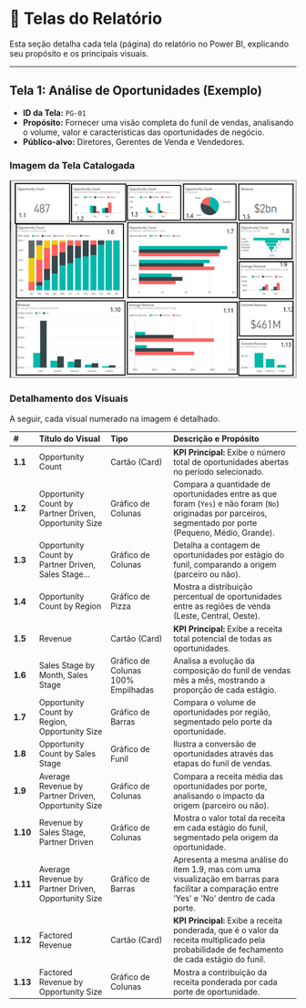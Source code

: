 # 📄 Telas do Relatório

Esta seção detalha cada tela (página) do relatório no Power BI, explicando seu propósito e os principais visuais.

---
## Tela 1: Análise de Oportunidades (Exemplo)

-   **ID da Tela:** `PG-01`
-   **Propósito:** Fornecer uma visão completa do funil de vendas, analisando o volume, valor e características das oportunidades de negócio.
-   **Público-alvo:** Diretores, Gerentes de Venda e Vendedores.

### Imagem da Tela Catalogada

![Visão Geral de Oportunidades](./dashboard_catalogado.png)

### Detalhamento dos Visuais

A seguir, cada visual numerado na imagem é detalhado.

| # | Título do Visual | Tipo | Descrição e Propósito |
| :--- | :--- | :--- | :--- |
| **1.1** | Opportunity Count | Cartão (Card) | **KPI Principal:** Exibe o número total de oportunidades abertas no período selecionado. |
| **1.2** | Opportunity Count by Partner Driven, Opportunity Size | Gráfico de Colunas | Compara a quantidade de oportunidades entre as que foram (`Yes`) e não foram (`No`) originadas por parceiros, segmentado por porte (Pequeno, Médio, Grande). |
| **1.3** | Opportunity Count by Partner Driven, Sales Stage...| Gráfico de Colunas | Detalha a contagem de oportunidades por estágio do funil, comparando a origem (parceiro ou não). |
| **1.4** | Opportunity Count by Region | Gráfico de Pizza | Mostra a distribuição percentual de oportunidades entre as regiões de venda (Leste, Central, Oeste). |
| **1.5** | Revenue | Cartão (Card) | **KPI Principal:** Exibe a receita total potencial de todas as oportunidades. |
| **1.6** | Sales Stage by Month, Sales Stage | Gráfico de Colunas 100% Empilhadas | Analisa a evolução da composição do funil de vendas mês a mês, mostrando a proporção de cada estágio. |
| **1.7** | Opportunity Count by Region, Opportunity Size | Gráfico de Barras | Compara o volume de oportunidades por região, segmentado pelo porte da oportunidade. |
| **1.8** | Opportunity Count by Sales Stage | Gráfico de Funil | Ilustra a conversão de oportunidades através das etapas do funil de vendas. |
| **1.9** | Average Revenue by Partner Driven, Opportunity Size | Gráfico de Colunas | Compara a receita média das oportunidades por porte, analisando o impacto da origem (parceiro ou não). |
| **1.10** | Revenue by Sales Stage, Partner Driven | Gráfico de Colunas | Mostra o valor total da receita em cada estágio do funil, segmentado pela origem da oportunidade. |
| **1.11** | Average Revenue by Partner Driven, Opportunity Size | Gráfico de Barras | Apresenta a mesma análise do item 1.9, mas com uma visualização em barras para facilitar a comparação entre 'Yes' e 'No' dentro de cada porte. |
| **1.12** | Factored Revenue | Cartão (Card) | **KPI Principal:** Exibe a receita ponderada, que é o valor da receita multiplicado pela probabilidade de fechamento de cada estágio do funil. |
| **1.13** | Factored Revenue by Opportunity Size | Gráfico de Colunas | Mostra a contribuição da receita ponderada por cada porte de oportunidade. |